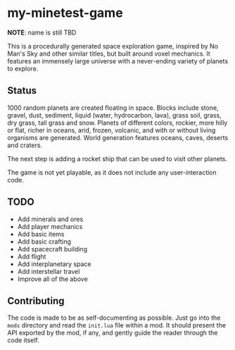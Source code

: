 # my-minetest-game
**NOTE**: name is still TBD

This is a procedurally generated space exploration game, inspired by No Man's
Sky and other similar titles, but built around voxel mechanics. It features an
immensely large universe with a never-ending variety of planets to explore.

## Status
1000 random planets are created floating in space. Blocks include stone, gravel,
dust, sediment, liquid (water, hydrocarbon, lava), grass soil, grass, dry grass,
tall grass and snow. Planets of different colors, rockier, more hilly or flat,
richer in oceans, arid, frozen, volcanic, and with or without living organisms
are generated. World generation features oceans, caves, deserts and craters.

The next step is adding a rocket ship that can be used to visit other planets.

The game is not yet playable, as it does not include any user-interaction code.

## TODO
 * Add minerals and ores
 * Add player mechanics
 * Add basic items
 * Add basic crafting
 * Add spacecraft building
 * Add flight
 * Add interplanetary space
 * Add interstellar travel
 * Improve all of the above

## Contributing
The code is made to be as self-documenting as possible. Just go into the `mods`
directory and read the `init.lua` file within a mod. It should present the API
exported by the mod, if any, and gently guide the reader through the code
itself.
